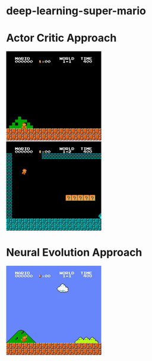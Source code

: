 # deep-learning-super-mario

# Actor Critic Approach
![actor-critic-world 1-1](./.github/ac-world1-1.gif)
![actor-critic-world 1-1](./.github/ac-world1-2.gif)

# Neural Evolution Approach
![actor-critic-world 1-1](./.github/neural-evolution-world1-1.gif)
